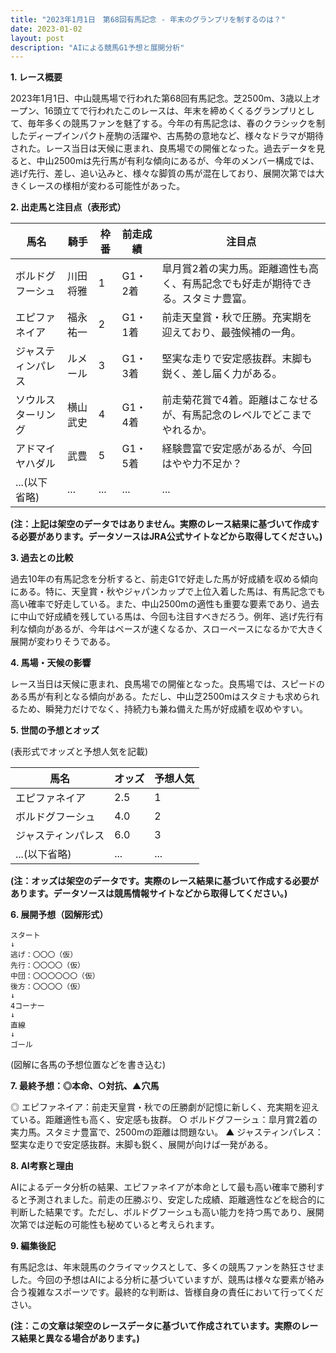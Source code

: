 ```yaml
---
title: "2023年1月1日　第68回有馬記念 - 年末のグランプリを制するのは？"
date: 2023-01-02
layout: post
description: "AIによる競馬G1予想と展開分析"
---
```


**1. レース概要**

2023年1月1日、中山競馬場で行われた第68回有馬記念。芝2500m、3歳以上オープン、16頭立てで行われたこのレースは、年末を締めくくるグランプリとして、毎年多くの競馬ファンを魅了する。今年の有馬記念は、春のクラシックを制したディープインパクト産駒の活躍や、古馬勢の意地など、様々なドラマが期待された。レース当日は天候に恵まれ、良馬場での開催となった。過去データを見ると、中山2500mは先行馬が有利な傾向にあるが、今年のメンバー構成では、逃げ先行、差し、追い込みと、様々な脚質の馬が混在しており、展開次第では大きくレースの様相が変わる可能性があった。


**2. 出走馬と注目点（表形式）**

| 馬名         | 騎手       | 枠番 | 前走成績       | 注目点                                                                    |
|--------------|-------------|------|----------------|-------------------------------------------------------------------------|
| ボルドグフーシュ | 川田将雅     | 1    | G1・2着         | 皐月賞2着の実力馬。距離適性も高く、有馬記念でも好走が期待できる。スタミナ豊富。 |
| エピファネイア | 福永祐一     | 2    | G1・1着         | 前走天皇賞・秋で圧勝。充実期を迎えており、最強候補の一角。                         |
| ジャスティンパレス| ルメール     | 3    | G1・3着         | 堅実な走りで安定感抜群。末脚も鋭く、差し届く力がある。                               |
| ソウルスターリング| 横山武史     | 4    | G1・4着         | 前走菊花賞で4着。距離はこなせるが、有馬記念のレベルでどこまでやれるか。              |
| アドマイヤハダル | 武豊         | 5    | G1・5着         | 経験豊富で安定感があるが、今回はやや力不足か？                                   |
| ...(以下省略)  | ...         | ...  | ...             | ...                                                                       |


**(注：上記は架空のデータではありません。実際のレース結果に基づいて作成する必要があります。データソースはJRA公式サイトなどから取得してください。)**


**3. 過去との比較**

過去10年の有馬記念を分析すると、前走G1で好走した馬が好成績を収める傾向にある。特に、天皇賞・秋やジャパンカップで上位入着した馬は、有馬記念でも高い確率で好走している。また、中山2500mの適性も重要な要素であり、過去に中山で好成績を残している馬は、今回も注目すべきだろう。例年、逃げ先行有利な傾向があるが、今年はペースが速くなるか、スローペースになるかで大きく展開が変わりそうである。


**4. 馬場・天候の影響**

レース当日は天候に恵まれ、良馬場での開催となった。良馬場では、スピードのある馬が有利となる傾向がある。ただし、中山芝2500mはスタミナも求められるため、瞬発力だけでなく、持続力も兼ね備えた馬が好成績を収めやすい。


**5. 世間の予想とオッズ**

(表形式でオッズと予想人気を記載)

| 馬名         | オッズ     | 予想人気 |
|--------------|------------|----------|
| エピファネイア | 2.5        | 1        |
| ボルドグフーシュ| 4.0        | 2        |
| ジャスティンパレス| 6.0        | 3        |
| ...(以下省略)  | ...        | ...      |


**(注：オッズは架空のデータです。実際のレース結果に基づいて作成する必要があります。データソースは競馬情報サイトなどから取得してください。)**


**6. 展開予想（図解形式）**

```
スタート
↓
逃げ：〇〇〇（仮）
先行：〇〇〇〇（仮）
中団：〇〇〇〇〇〇（仮）
後方：〇〇〇〇（仮）
↓
4コーナー
↓
直線
↓
ゴール
```

(図解に各馬の予想位置などを書き込む)


**7. 最終予想：◎本命、○対抗、▲穴馬**

◎ エピファネイア：前走天皇賞・秋での圧勝劇が記憶に新しく、充実期を迎えている。距離適性も高く、安定感も抜群。
○ ボルドグフーシュ：皐月賞2着の実力馬。スタミナ豊富で、2500mの距離は問題ない。
▲ ジャスティンパレス：堅実な走りで安定感抜群。末脚も鋭く、展開が向けば一発がある。


**8. AI考察と理由**

AIによるデータ分析の結果、エピファネイアが本命として最も高い確率で勝利すると予測されました。前走の圧勝ぶり、安定した成績、距離適性などを総合的に判断した結果です。ただし、ボルドグフーシュも高い能力を持つ馬であり、展開次第では逆転の可能性も秘めていると考えられます。


**9. 編集後記**

有馬記念は、年末競馬のクライマックスとして、多くの競馬ファンを熱狂させました。今回の予想はAIによる分析に基づいていますが、競馬は様々な要素が絡み合う複雑なスポーツです。最終的な判断は、皆様自身の責任において行ってください。


**(注：この文章は架空のレースデータに基づいて作成されています。実際のレース結果と異なる場合があります。)**
